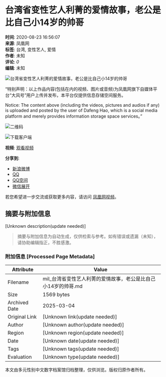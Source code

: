 # 台湾省变性艺人利菁的爱情故事，老公是比自己小14岁的帅哥

**时间**: 2020-08-23 16:56:07  
**来源**: 凤凰网  
**标签**: 台湾, 变性艺人, 爱情  
**作者**: 未知  
**评论**: _0_  
**编辑**: 未知  

![台湾省变性艺人利菁的爱情故事，老公是比自己小14岁的帅哥](https://d.ifengimg.com/w72_h40/img1.ugc.ifeng.com/newugc/20200823/16/wemedia/d4c813d28c6f4a0083de6d3783c69ee6197e7618_size240_w1822_h1215.jpg)

“特别声明：以上作品内容(包括在内的视频、图片或音频)为凤凰网旗下自媒体平台“大风号”用户上传并发布，本平台仅提供信息存储空间服务。

Notice: The content above (including the videos, pictures and audios if any) is uploaded and posted by the user of Dafeng Hao, which is a social media platform and merely provides information storage space services。”

![二维码](//qrcode.ifeng.com/2024/11/09/7954e2c1788c135e33cade16f427423b.png)

![下载客户端](//x0.ifengimg.com/ucms/qr/2021_09/870CE559BCBD54DB36A25BFBFF6A8155BD3FAD3D_size1_w260_h260.png)

**视频**: [观看视频](http://v.ifeng.com/#_v_mininav_logo_pc)

**分享到**:
- [新浪微博](javascript:void(0) "分享到新浪微博")
- [QQ](javascript:void(0) "分享到QQ")
- [QQ空间](javascript:void(0) "分享到QQ空间")
- [微信展开](javascript:void(0) "分享到微信")

若您希望进一步交流或获取更多内容，请访问 [凤凰网视频](http://v.ifeng.com/#_v_mininav_logo_pc)。
<!-- tcd_original_link https://mil.ifeng.com/c/7zAn8xIOozh -->


## 摘要与附加信息

<!-- tcd_abstract -->
[Unknown description(update needed)]
<!-- tcd_abstract_end -->

> 摘要与附加信息为自动生成，仅供检索与参考。如有错误或遗漏（未知），请协助编辑指正，不胜感激。

### 附加信息 [Processed Page Metadata]

| Attribute       | Value                                  |
|-----------------|----------------------------------------|
| Filename        | mil_台湾省变性艺人利菁的爱情故事，老公是比自己小14岁的帅哥.md                             |
| Size            | 1569 bytes                           |
| Archived Date   | 2025-03-04                             |
| Original Link   | [Unknown link(update needed)]                       |
| Author          | [Unknown author(update needed)]                               |
| Region          | [Unknown region(update needed)]                               |
| Date            | [Unknown date(update needed)]                                 |
| Tags            | [Unknown tags(update needed)]                                 |
| Evaluation            | [Unknown type(update needed)]                                 |
<!-- tcd_table_end -->

本文由多元性别中文数字档案馆归档整理，仅供浏览。版权归原作者所有。
